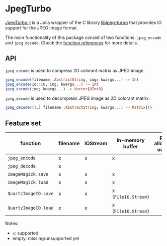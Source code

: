# JpegTurbo

[JpegTurbo.jl](https://github.com/johnnychen94/JpegTurbo.jl) is a Julia wrapper of the C library
[libjpeg-turbo](https://github.com/libjpeg-turbo/libjpeg-turbo) that provides IO support for the
JPEG image format.

The main functionality of this package consist of two functions: `jpeg_encode` and `jpeg_decode`.
Check the [function references](@Function-references) for more details.

## API

`jpeg_encode` is used to compress 2D colorant matrix as JPEG image.

```julia
jpeg_encode(filename::AbstractString, img; kwargs...) -> Int
jpeg_encode(io::IO, img; kwargs...) -> Int
jpeg_encode(img; kwargs...) -> Vector{UInt8}
```

`jpeg_decode` is used to decompress JPEG image as 2D colorant matrix.

```julia
jpeg_decode([T,] filename::AbstractString; kwargs...) -> Matrix{T}
```

## Feature set

| function             | filename | IOStream | in-memory buffer     | pre-allocated output | multi-threads |
| -------------------- | -------- | -------- | -------------------- | -------------------  | ------------- |
| `jpeg_encode`        | x        | x        | x                    |                      | x             |
| `jpeg_decode`        | x        |          |                      |                      | x             |
| `ImageMagick.save`   | x        | x        | x                    |                      | x             |
| `ImageMagick.load`   | x        | x        | x                    |                      | x             |
| `QuartzImageIO.save` | x        | x        | x (`FileIO.Stream`)  |                      | x             |
| `QuartzImageIO.load` | x        | x        | x (`FileIO.Stream`)  |                      | x             |

Notes:

- `x`: supported
- empty: missing/unsupported yet

